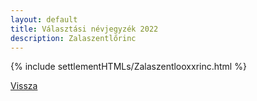 ```yaml
---
layout: default
title: Választási névjegyzék 2022
description: Zalaszentlőrinc
---
```


{% include settlementHTMLs/Zalaszentlooxxrinc.html %}

[Vissza](./)